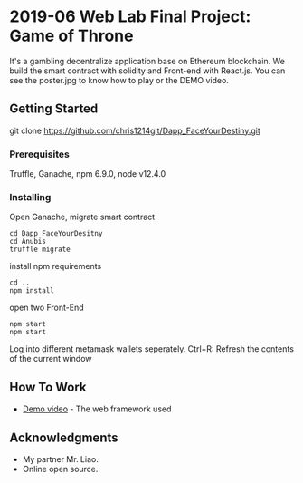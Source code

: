 # 2019-06 Web Lab Final Project: Game of Throne

It's a gambling decentralize application base on Ethereum blockchain. We build the smart contract with solidity and Front-end with React.js. You can see the poster.jpg to know how to play or the DEMO video.


## Getting Started

git clone https://github.com/chris1214git/Dapp_FaceYourDestiny.git

### Prerequisites

Truffle, Ganache, npm 6.9.0, node v12.4.0

### Installing

Open Ganache, migrate smart contract

```
cd Dapp_FaceYourDesitny
cd Anubis
truffle migrate
```

install npm requirements

```
cd ..
npm install
```
open two Front-End
```
npm start
npm start 
```

Log into different metamask wallets seperately. 
Ctrl+R: Refresh the contents of the current window

## How To Work

* [Demo video](https://www.youtube.com/watch?v=uj_oHupp3aU&fbclid=IwAR3nOi8uJntoQMZbVHc2rqgXwa29uXWfW8D3BBrUrjX9Owk0JOrrbggxXH0) - The web framework used


## Acknowledgments

* My partner Mr. Liao.
* Online open source.

